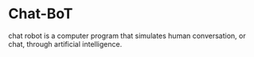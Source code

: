# Chat-BoT
chat robot is a computer program that simulates human conversation, or chat, through artificial intelligence.
